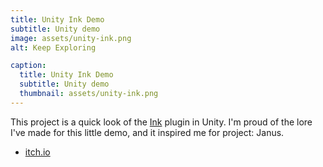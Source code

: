 ```yaml
---
title: Unity Ink Demo
subtitle: Unity demo
image: assets/unity-ink.png
alt: Keep Exploring

caption:
  title: Unity Ink Demo
  subtitle: Unity demo
  thumbnail: assets/unity-ink.png
---
```


This project is a quick look of the [Ink](https://www.inklestudios.com/ink/) plugin in Unity.
I'm proud of the lore I've made for this little demo, and it inspired me for project: Janus.

- [itch.io](https://kisis.itch.io/demo-technique-unity-1)